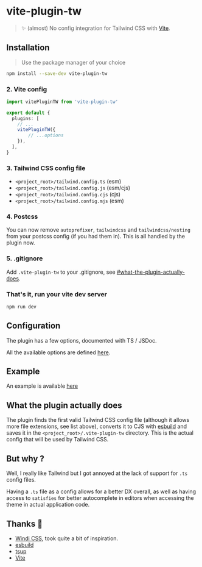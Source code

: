 # vite-plugin-tw

> ✨ (almost) No config integration for Tailwind CSS with [Vite](https://github.com/vitejs/vite).

## Installation

> Use the package manager of your choice

```sh
npm install --save-dev vite-plugin-tw
```

### 2. Vite config

```ts
import vitePluginTW from 'vite-plugin-tw'

export default {
  plugins: [
    // ...
    vitePluginTW({
        // ...options
    }),
  ],
}
```

### 3. Tailwind CSS config file

- `<project_root>/tailwind.config.ts` (esm)
- `<project_root>/tailwind.config.js` (esm/cjs)
- `<project_root>/tailwind.config.cjs` (cjs)
- `<project_root>/tailwind.config.mjs` (esm)

### 4. Postcss

You can now remove `autoprefixer`, `tailwindcss` and `tailwindcss/nesting` from your postcss config (if you had them in). This is all handled by the plugin now.

### 5. .gitignore

Add `.vite-plugin-tw` to your .gitignore, see [#what-the-plugin-actually-does](#what-the-plugin-actually-does).

### That's it, run your vite dev server

```sh
npm run dev
```

## Configuration

The plugin has a few options, documented with TS / JSDoc.

All the available options are defined [here](packages/vite-plugin-tw/types/index.d.ts).

## Example

An example is available [here](packages/playground)

## What the plugin actually does

The plugin finds the first valid Tailwind CSS config file (although it allows more file extensions, see list above), converts it to CJS with [esbuild](https://esbuild.github.io/) and saves it in the `<project_root>/.vite-plugin-tw` directory. This is the actual config that will be used by Tailwind CSS.

## But why ?

Well, I really like Tailwind but I got annoyed at the lack of support for `.ts` config files.

Having a `.ts` file as a config allows for a better DX overall, as well as having access to `satisfies` for better autocomplete in editors when accessing the theme in actual application code.

## Thanks 💚

- [Windi CSS](https://windicss.org/), took quite a bit of inspiration.
- [esbuild](https://esbuild.github.io/)
- [tsup](https://tsup.egoist.dev/)
- [Vite](https://vitejs.dev/)
